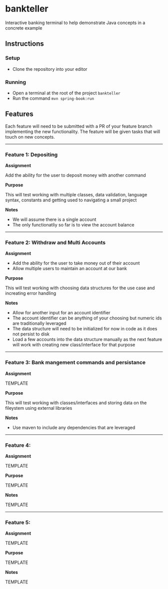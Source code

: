 # bankteller
Interactive banking terminal to help demonstrate Java concepts in a concrete example

## Instructions
### Setup
- Clone the repository into your editor

### Running
- Open a terminal at the root of the project `bankteller`
- Run the command `mvn spring-book:run`

## Features
Each feature will need to be submitted with a PR of your feature branch implementing the new functionality.  The feature will be given tasks that will touch on new concepts.

---
### Feature 1: Depositing
**Assignment**

Add the ability for the user to deposit money with another command

**Purpose**

This will test working with multiple classes, data validation, language syntax, constants and getting used to navigating a small project

**Notes**

- We will assume there is a single account
- The only functionatliy so far is to view the account balance

---
### Feature 2: Withdraw and Multi Accounts
**Assignment**

- Add the ability for the user to take money out of their account
- Allow multiple users to maintain an account at our bank

**Purpose**

This will test working with choosing data structures for the use case and increating error handling

**Notes**

- Allow for another input for an account identifier
- The account identifier can be anything of your choosing but numeric ids are traditionally leveraged
- The data structure will need to be initialized for now in code as it does not persist to disk
- Load a few accounts into the data structure manually as the next feature will work with creating new class/interface for that purpose

---
### Feature 3: Bank mangement commands and persistance
**Assignment**

TEMPLATE

**Purpose**

This will test working with classes/interfaces and storing data on the fileystem using external libraries

**Notes**
- Use maven to include any dependencies that are leveraged

---
### Feature 4: 
**Assignment**

TEMPLATE

**Purpose**

TEMPLATE

**Notes**

TEMPLATE

---
### Feature 5: 
**Assignment**

TEMPLATE

**Purpose**

TEMPLATE

**Notes**

TEMPLATE
